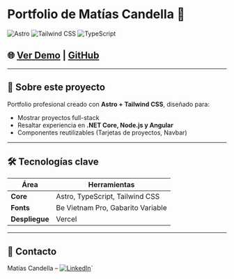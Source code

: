 # Portfolio de Matías Candella 🚀

![Astro](https://img.shields.io/badge/Astro-2.0.0-green?logo=astro) 
![Tailwind CSS](https://img.shields.io/badge/Tailwind_CSS-3.3.2-0F172A?logo=tailwindcss)
![TypeScript](https://img.shields.io/badge/TypeScript-5.0.2-3178C6?logo=typescript)

## 🌐 [Ver Demo](https://maticandella-portfolio.vercel.app/) | [GitHub](https://github.com/maticandella)

---

## 📌 Sobre este proyecto
Portfolio profesional creado con **Astro + Tailwind CSS**, diseñado para:
- Mostrar proyectos full-stack
- Resaltar experiencia en **.NET Core, Node.js y Angular**
- Componentes reutilizables (Tarjetas de proyectos, Navbar)

---

## 🛠 Tecnologías clave
| Área | Herramientas |
|------|-------------|
| **Core** | Astro, TypeScript, Tailwind CSS |
| **Fonts** | Be Vietnam Pro, Gabarito Variable |
| **Despliegue** | Vercel |

---

## 📮 Contacto
Matías Candella – [![LinkedIn](https://img.shields.io/badge/LinkedIn-0A66C2?logo=linkedin)](https://linkedin.com/in/matiascandella)`